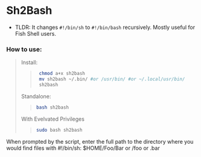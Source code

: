 # Sh2Bash

* TLDR: It changes `#!/bin/sh` to `#!/bin/bash` recursively. Mostly useful for Fish Shell users.

### How to use:

>Install:
>>```bash
>>  chmod a+x sh2bash
>>  mv sh2bash ~/.bin/ #or /usr/bin/ #or ~/.local/usr/bin/
>>  sh2bash
>>```
>Standalone:
>>```bash
>>bash sh2bash
>>```
>With Evelvated Privileges
>>```bash
>>sudo bash sh2bash
>>```
When prompted by the script, enter the full path to the directory where you would find files with #!/bin/sh: $HOME/Foo/Bar or /foo or .bar
